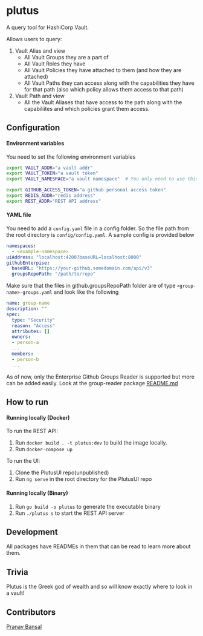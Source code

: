 # plutus

A query tool for HashiCorp Vault.

Allows users to query: 
1. Vault Alias and view
    - All Vault Groups they are a part of
    - All Vault Roles they have
    - All Vault Policies they have attached to them (and how they are attached)
    - All Vault Paths they can access along with the capabilities they have for that path (also which policy allows them access to that path)
2. Vault Path and view
    - All the Vault Aliases that have access to the path along with the capabiliites and which policies grant them access.

## Configuration

#### Environment variables

You need to set the following environment variables

```bash
export VAULT_ADDR="a vault addr"
export VAULT_TOKEN="a vault token"
export VAULT_NAMESPACE="a vault namespace"  # You only need to use this if you use the CLI to query vault directly

export GITHUB_ACCESS_TOKEN="a github personal access token"
export REDIS_ADDR="redis address"
export REST_ADDR="REST API address"
```

#### YAML file

You need to add a `config.yaml` file in a config folder. So the file path from the root directory is `config/config.yaml`. A sample config is provided below

```yaml
namespaces:                                                             # Namespaces you want plutus to cover
  - <example-namespace>
uiAddress: "localhost:4200?baseURL=localhost:8000"                      # UI redirect that can be used to redirect to the proper UI address
githubEnterpise:
  baseURL: "https://your-github.somedomain.com/api/v3"                  # Github Enterprise Reader API base URL
  groupsRepoPath: "/path/to/repo"                                       # Github Enterprise Repo that has the groups information
```

Make sure that the files in github.groupsRepoPath folder are of type `<group-name>-groups.yaml` and look like the following

```yaml
name: group-name
description: ""
spec:
  type: "Security"
  reason: "Access"
  attributes: []
  owners:
  - person-a
  ...
  members:
  - person-b
  ...
  ```
  As of now, only the Enterprise Github Groups Reader is supported but more can be added easily. Look at the group-reader package [README.md](https://github.com/cisco-open/plutus/blob/main/groups-reader/README.md)
## How to run

#### Running locally (Docker)

To run the REST API:
1. Run `docker build . -t plutus:dev` to build the image locally.
2. Run `docker-compose up`

To run the UI:
1. Clone the PlutusUI repo(unpublished)
2. Run `ng serve` in the root directory for the PlutusUI repo

#### Running locally (Binary)
1. Run `go build -o plutus` to generate the executable binary
2. Run `./plutus s` to start the REST API server

## Development

All packages have READMEs in them that can be read to learn more about them. 

## Trivia

Plutus is the Greek god of wealth and so will know exactly where to look in a vault!

## Contributors

[Pranav Bansal](https://github.com/prnvbn)
